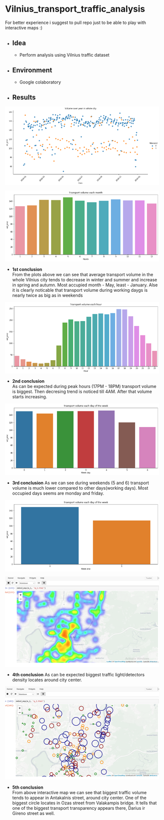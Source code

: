 # Vilnius_transport_traffic_analysis
For better experience i suggest to pull repo just to be able to play with interactive maps :)
* ## Idea
  * Perform analysis using Vilnius traffic dataset
* ## Environment
  * Google colaboratory 
* ## Results
![Image 0](https://github.com/Antanskas/Vilnius_transport_traffic_analysis/blob/master/results_plot/img1.png)

![Image 1](https://github.com/Antanskas/Vilnius_transport_traffic_analysis/blob/master/results_plot/img2.png) <br>

  * **1st conclusion**  
  From the plots above we can see that average transport volume in the whole Vilnius city tends to decrease in winter and summer and increase in spring and autumn. Most accupied month - May, least - January. Alse it is clearly noticable that transport volume during working daygs is nearly twice as big as in weekends <br>

![Image 2](https://github.com/Antanskas/Vilnius_transport_traffic_analysis/blob/master/results_plot/img3.png)  <br>


  *  **2nd conclusion**  
As can be expected during peak hours (17PM - 18PM) transport volume is biggest. Then decresing trend is noticed till 4AM. After that volume starts increasing. <br>

![Image 3](https://github.com/Antanskas/Vilnius_transport_traffic_analysis/blob/master/results_plot/img4.png) <br>

   *  **3rd conclusion**
As we can see during weekends (5 and 6) transport volume is much lower compared to other days(working days). Most occupied days seems are monday and friday. <br>

![Image 4](https://github.com/Antanskas/Vilnius_transport_traffic_analysis/blob/master/results_plot/img5.png) <br>

![Image 4](https://github.com/Antanskas/Vilnius_transport_traffic_analysis/blob/master/results_plot/img6.PNG) <br>

   * **4th conclusion**
As can be expected biggest traffic light/detectors density locates around city center. <br>

![Image 4](https://github.com/Antanskas/Vilnius_transport_traffic_analysis/blob/master/results_plot/img7.PNG) <br>

*    **5th conclusion**  
From above interactive map we can see that biggest traffic volume tends to appear in Antakalnis street, around city center. One of the biggest circle locates in Ozas street from Valakampis bridge. It tells that one of the biggest transport transparency appears there, Darius ir Gireno street as well.
